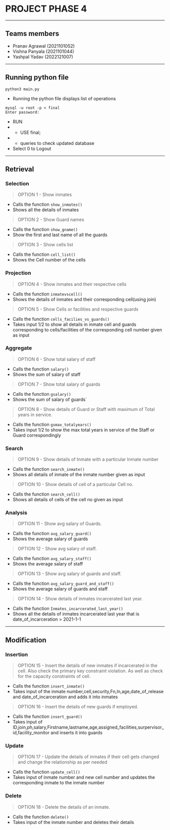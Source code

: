 # PROJECT PHASE 4
___

## Teams members
- Pranav Agrawal (2021101052)
- Vishna Panyala (2021101044)
- Yashpal Yadav (2022121007)

___

## Running python file

```
python3 main.py
```
- Running the python file displays list of operations
```
mysql -u root -p < final
Enter password:
```
- RUN 
- - USE final;
- - queries to check updated database
- Select 0 to Logout

___

## Retrieval

### Selection

> OPTION 1 - Show inmates
- Calls the function `show_inmates()`
- Shows all the details of inmates

> OPTION 2 - Show Guard names
- Calls the function `show_gname()`
- Show the first and last name of all the guards

> OPTION 3 - Show cells list
- Calls the function `cell_list()` 
- Shows the Cell number of the cells


### Projection

> OPTION 4 - Show inmates and their respective cells
- Calls the function `inmatevscell()`
- Shows the details of inmates and their corresponding cell(using join)

> OPTION 5 - Show Cells or facilities and respective guards
- Calls the function `cells_facilies_vs_guards()`
- Takes input 1/2 to show all details in inmate cell and guards corresponding to cells/facilities of the corresponding cell number given as input

### Aggregate

> OPTION 6 - Show total salary of staff
- Calls the function `salary()`
- Shows the sum of salary of staff

> OPTION 7 - Show total salary of guards
- Calls the function `gsalary()`
- Shows the sum of salary of guards`

> OPTION 8 - Show details of Guard or Staff with maximum of Total years in service.
- Calls the function `gsmax_totalyears()`
- Takes input 1/2 to show the max total years in service of the Staff or Guard correspondingly

### Search

> OPTION 9 - Show details of Inmate with a particular Inmate number
- Calls the function `search_inmate()`
- Shows all details of inmate of the inmate number given as input

> OPTION 10 - Show details of cell of a particular Cell no.
- Calls the function `search_cell()`
- Shows all details of cells of the cell no given as input
 
### Analysis

> OPTION 11 - Show avg salary of Guards.
- Calls the function `avg_salary_guard()`
- Shows the average salary of guards

> OPTION 12 - Show avg salary of staff.
- Calls the function `avg_salary_staff()`
- Shows the average salary of staff 

> OPTION 13 - Show avg salary of guards and staff.
- Calls the function `avg_salary_guard_and_staff()`
- Shows the average salary of guards and staff

> OPTION 14 - Show details of inmates incarcerated last year.
- Calls the function `Inmates_incarcerated_last_year()`
- Shows all the details of inmates incarcerated last year that is date_of_incarceration > 2021-1-1

___

## Modification

### Insertion

> OPTION 15 - Insert the details of new inmates if incarcerated in the cell. Also check the
primary key constraint violation. As well as check for the capacity constraints of
cell.
- Calls the function `insert_inmate()`
- Takes input of the inmate number,cell,security,Fn,ln,age,date_of_release and date_of_incarceration and adds it into inmates

> OPTION 16 - Insert the details of new guards if employed.
- Calls the function `insert_guard()`
- Takes input of ID,join,ph,salary,Firstname,lastname,age,assigned_facilities,surpervisor_id,facility_monitor and inserts it into guards

###  Update

> OPTION 17 - Update the details of inmates if their cell gets changed and change the relationship as per needed
- Calls the function `update_cell()`
- Takes input of inmate number and new cell number and updates the corresponding inmate to the inmate number

### Delete

> OPTION 18 - Delete the details of an inmate.
- Calls the function `delete()`
- Takes input of the inmate number and deletes their details











